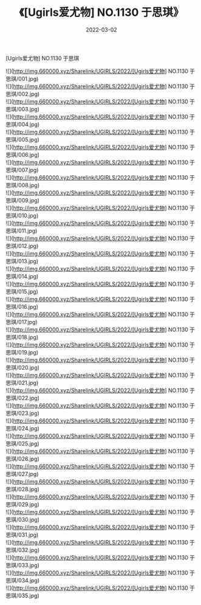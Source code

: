 ﻿---
layout: post
title:  《[Ugirls爱尤物] NO.1130 于思琪》
date:   2022-03-02
img: http://img.660000.xyz/Sharelink/UGIRLS/2022/[Ugirls爱尤物] NO.1130 于思琪/000.jpg
categories: [美女, 清纯, 唯美]
---

[Ugirls爱尤物] NO.1130 于思琪

 ![](http://img.660000.xyz/Sharelink/UGIRLS/2022/[Ugirls爱尤物] NO.1130 于思琪/001.jpg) <br>![](http://img.660000.xyz/Sharelink/UGIRLS/2022/[Ugirls爱尤物] NO.1130 于思琪/002.jpg) <br>![](http://img.660000.xyz/Sharelink/UGIRLS/2022/[Ugirls爱尤物] NO.1130 于思琪/003.jpg) <br>![](http://img.660000.xyz/Sharelink/UGIRLS/2022/[Ugirls爱尤物] NO.1130 于思琪/004.jpg) <br>![](http://img.660000.xyz/Sharelink/UGIRLS/2022/[Ugirls爱尤物] NO.1130 于思琪/005.jpg) <br>![](http://img.660000.xyz/Sharelink/UGIRLS/2022/[Ugirls爱尤物] NO.1130 于思琪/006.jpg) <br>![](http://img.660000.xyz/Sharelink/UGIRLS/2022/[Ugirls爱尤物] NO.1130 于思琪/007.jpg) <br>![](http://img.660000.xyz/Sharelink/UGIRLS/2022/[Ugirls爱尤物] NO.1130 于思琪/008.jpg) <br>![](http://img.660000.xyz/Sharelink/UGIRLS/2022/[Ugirls爱尤物] NO.1130 于思琪/009.jpg) <br>![](http://img.660000.xyz/Sharelink/UGIRLS/2022/[Ugirls爱尤物] NO.1130 于思琪/010.jpg) <br>![](http://img.660000.xyz/Sharelink/UGIRLS/2022/[Ugirls爱尤物] NO.1130 于思琪/011.jpg) <br>![](http://img.660000.xyz/Sharelink/UGIRLS/2022/[Ugirls爱尤物] NO.1130 于思琪/012.jpg) <br>![](http://img.660000.xyz/Sharelink/UGIRLS/2022/[Ugirls爱尤物] NO.1130 于思琪/013.jpg) <br>![](http://img.660000.xyz/Sharelink/UGIRLS/2022/[Ugirls爱尤物] NO.1130 于思琪/014.jpg) <br>![](http://img.660000.xyz/Sharelink/UGIRLS/2022/[Ugirls爱尤物] NO.1130 于思琪/015.jpg) <br>![](http://img.660000.xyz/Sharelink/UGIRLS/2022/[Ugirls爱尤物] NO.1130 于思琪/016.jpg) <br>![](http://img.660000.xyz/Sharelink/UGIRLS/2022/[Ugirls爱尤物] NO.1130 于思琪/017.jpg) <br>![](http://img.660000.xyz/Sharelink/UGIRLS/2022/[Ugirls爱尤物] NO.1130 于思琪/018.jpg) <br>![](http://img.660000.xyz/Sharelink/UGIRLS/2022/[Ugirls爱尤物] NO.1130 于思琪/019.jpg) <br>![](http://img.660000.xyz/Sharelink/UGIRLS/2022/[Ugirls爱尤物] NO.1130 于思琪/020.jpg) <br>![](http://img.660000.xyz/Sharelink/UGIRLS/2022/[Ugirls爱尤物] NO.1130 于思琪/021.jpg) <br>![](http://img.660000.xyz/Sharelink/UGIRLS/2022/[Ugirls爱尤物] NO.1130 于思琪/022.jpg) <br>![](http://img.660000.xyz/Sharelink/UGIRLS/2022/[Ugirls爱尤物] NO.1130 于思琪/023.jpg) <br>![](http://img.660000.xyz/Sharelink/UGIRLS/2022/[Ugirls爱尤物] NO.1130 于思琪/024.jpg) <br>![](http://img.660000.xyz/Sharelink/UGIRLS/2022/[Ugirls爱尤物] NO.1130 于思琪/025.jpg) <br>![](http://img.660000.xyz/Sharelink/UGIRLS/2022/[Ugirls爱尤物] NO.1130 于思琪/026.jpg) <br>![](http://img.660000.xyz/Sharelink/UGIRLS/2022/[Ugirls爱尤物] NO.1130 于思琪/027.jpg) <br>![](http://img.660000.xyz/Sharelink/UGIRLS/2022/[Ugirls爱尤物] NO.1130 于思琪/028.jpg) <br>![](http://img.660000.xyz/Sharelink/UGIRLS/2022/[Ugirls爱尤物] NO.1130 于思琪/029.jpg) <br>![](http://img.660000.xyz/Sharelink/UGIRLS/2022/[Ugirls爱尤物] NO.1130 于思琪/030.jpg) <br>![](http://img.660000.xyz/Sharelink/UGIRLS/2022/[Ugirls爱尤物] NO.1130 于思琪/031.jpg) <br>![](http://img.660000.xyz/Sharelink/UGIRLS/2022/[Ugirls爱尤物] NO.1130 于思琪/032.jpg) <br>![](http://img.660000.xyz/Sharelink/UGIRLS/2022/[Ugirls爱尤物] NO.1130 于思琪/033.jpg) <br>![](http://img.660000.xyz/Sharelink/UGIRLS/2022/[Ugirls爱尤物] NO.1130 于思琪/034.jpg) <br>![](http://img.660000.xyz/Sharelink/UGIRLS/2022/[Ugirls爱尤物] NO.1130 于思琪/035.jpg) <br>
